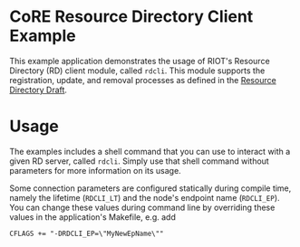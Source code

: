 CoRE Resource Directory Client Example
======================================
This example application demonstrates the usage of RIOT's Resource Directory
(RD) client module, called `rdcli`. This module supports the registration,
update, and removal processes as defined in the
[Resource Directory Draft](https://tools.ietf.org/html/draft-ietf-core-resource-directory-14).

Usage
=====
The examples includes a shell command that you can use to interact with a given
RD server, called `rdcli`. Simply use that shell command without parameters for
more information on its usage.

Some connection parameters are configured statically during compile time,
namely the lifetime (`RDCLI_LT`) and the node's endpoint name (`RDCLI_EP`). You
can change these values during command line by overriding these values in the
application's Makefile, e.g. add
```
CFLAGS += "-DRDCLI_EP=\"MyNewEpName\""
```
